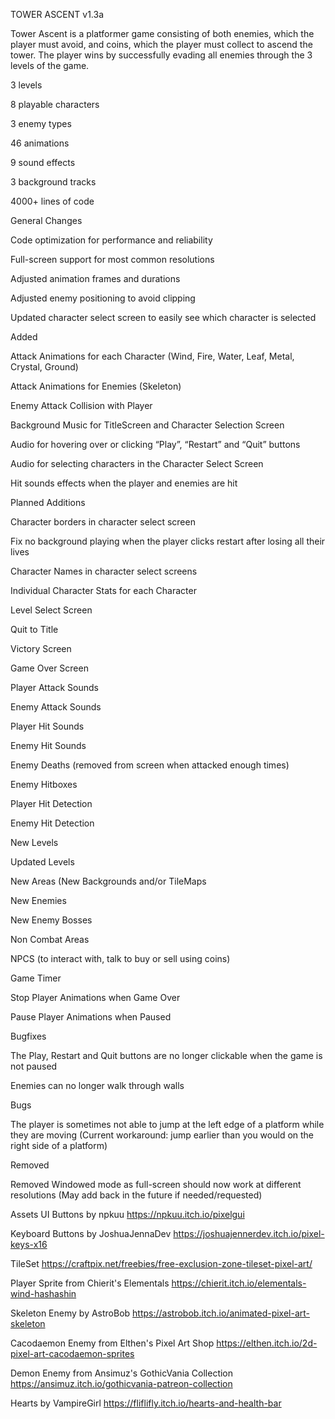 TOWER ASCENT v1.3a

Tower Ascent is a platformer game consisting of both enemies, which the player must avoid, and coins, which the player must collect to ascend the tower. The player wins by successfully evading all enemies through the 3 levels of the game.


3 levels

8 playable characters

3 enemy types

46 animations

9 sound effects

3 background tracks

4000+ lines of code


General Changes

Code optimization for performance and reliability

Full-screen support for most common resolutions

Adjusted animation frames and durations 

Adjusted enemy positioning to avoid clipping

Updated character select screen to easily see which character is selected


Added

Attack Animations for each Character (Wind, Fire, Water, Leaf, Metal, Crystal, Ground)

Attack Animations for Enemies (Skeleton)

Enemy Attack Collision with Player

Background Music for TitleScreen and Character Selection Screen

Audio for hovering over or clicking “Play”, “Restart” and “Quit” buttons 

Audio for selecting characters in the Character Select Screen

Hit sounds effects when the player and enemies are hit



Planned Additions

Character borders in character select screen

Fix no background playing when the player clicks restart after losing all their lives

Character Names in character select screens

Individual Character Stats for each Character

Level Select Screen

Quit to Title

Victory Screen

Game Over Screen

Player Attack Sounds

Enemy Attack Sounds

Player Hit Sounds

Enemy Hit Sounds

Enemy Deaths (removed from screen when attacked enough times)

Enemy Hitboxes

Player Hit Detection

Enemy Hit Detection

New Levels

Updated Levels

New Areas (New Backgrounds and/or TileMaps

New Enemies

New Enemy Bosses

Non Combat Areas

NPCS (to interact with, talk to buy or sell using coins)

Game Timer

Stop Player Animations when Game Over

Pause Player Animations when Paused



Bugfixes

The Play, Restart and Quit buttons are no longer clickable when the game is not paused

Enemies can no longer walk through walls


Bugs

The player is sometimes not able to jump at the left edge of a platform while they are moving (Current workaround: jump earlier than you would on the right side of a platform)


Removed

Removed Windowed mode as full-screen should now work at different resolutions (May add back in the future if needed/requested)


Assets
UI Buttons by npkuu https://npkuu.itch.io/pixelgui


Keyboard Buttons by JoshuaJennaDev https://joshuajennerdev.itch.io/pixel-keys-x16


TileSet https://craftpix.net/freebies/free-exclusion-zone-tileset-pixel-art/


Player Sprite from Chierit's Elementals https://chierit.itch.io/elementals-wind-hashashin


Skeleton Enemy by AstroBob https://astrobob.itch.io/animated-pixel-art-skeleton


Cacodaemon Enemy from Elthen's Pixel Art Shop https://elthen.itch.io/2d-pixel-art-cacodaemon-sprites


Demon Enemy from Ansimuz's GothicVania Collection https://ansimuz.itch.io/gothicvania-patreon-collection


Hearts by VampireGirl https://fliflifly.itch.io/hearts-and-health-bar
